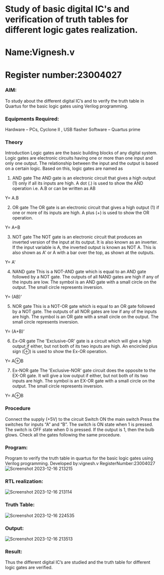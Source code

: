 # Study of basic digital IC's and verification of truth tables for different logic gates realization.
# Name:Vignesh.v
# Register number:23004027
### AIM:
To study about the different digital IC’s and to verify the truth table in Quartus for the basic logic gates using Verilog programming.

### Equipments Required:
Hardware – PCs, Cyclone II , USB flasher
Software – Quartus prime
### Theory
Introduction
Logic gates are the basic building blocks of any digital system. Logic gates are electronic circuits having one or more than one input and only one output. The relationship between the input and the output is based on a certain logic. Based on this, logic gates are named as

1) AND gate
The AND gate is an electronic circuit that gives a high output (1) only if all its inputs are high. A dot (.) is used to show the AND operation i.e. A.B or can be written as AB

Y= A.B

2) OR gate
The OR gate is an electronic circuit that gives a high output (1) if one or more of its inputs are high. A plus (+) is used to show the OR operation.

Y= A+B

3) NOT gate
The NOT gate is an electronic circuit that produces an inverted version of the input at its output. It is also known as an inverter. If the input variable is A, the inverted output is known as NOT A. This is also shown as A' or A with a bar over the top, as shown at the outputs.

Y= A'

4) NAND gate
This is a NOT-AND gate which is equal to an AND gate followed by a NOT gate. The outputs of all NAND gates are high if any of the inputs are low. The symbol is an AND gate with a small circle on the output. The small circle represents inversion.

Y= (AB)’

5) NOR gate
This is a NOT-OR gate which is equal to an OR gate followed by a NOT gate. The outputs of all NOR gates are low if any of the inputs are high. The symbol is an OR gate with a small circle on the output. The small circle represents inversion.

Y= (A+B)’

6) Ex-OR gate
The 'Exclusive-OR' gate is a circuit which will give a high output if either, but not both of its two inputs are high. An encircled plus sign (⊕) is used to show the Ex-OR operation.

Y= A⊕B

7) Ex-NOR gate
The 'Exclusive-NOR' gate circuit does the opposite to the EX-OR gate. It will give a low output if either, but not both of its two inputs are high. The symbol is an EX-OR gate with a small circle on the output. The small circle represents inversion.

Y= A⊕B

### Procedure
Connect the supply (+5V) to the circuit
Switch ON the main switch
Press the switches for inputs “A” and “B”. The switch is ON state when 1 is pressed. The switch is OFF state when 0 is pressed.
If the output is 1, then the bulb glows.
Check all the gates following the same procedure.
### Program:

Program to verify the truth table in quartus for the basic logic gates using Verilog programming.
Developed by:vignesh.v 
RegisterNumber:23004027
![Screenshot 2023-12-16 213215](https://github.com/23004027/Study-of-basic-digital-IC-s-and-verification-of-truth-tables-for-different-logic-gates-realization-/assets/138956447/bfcb7ef7-fa6a-49a9-ad00-48a222e4a99a)

### RTL realization:
![Screenshot 2023-12-16 213114](https://github.com/23004027/Study-of-basic-digital-IC-s-and-verification-of-truth-tables-for-different-logic-gates-realization-/assets/138956447/9d03204b-874c-494c-b5d2-75b930e34187)

### Truth Table:
![Screenshot 2023-12-16 224535](https://github.com/23004027/Study-of-basic-digital-IC-s-and-verification-of-truth-tables-for-different-logic-gates-realization-/assets/138956447/5d727b9e-454c-476e-8863-65e4cad61059)


### Output:
![Screenshot 2023-12-16 213513](https://github.com/23004027/Study-of-basic-digital-IC-s-and-verification-of-truth-tables-for-different-logic-gates-realization-/assets/138956447/29e96dae-d0be-43cf-ab80-ac40b85a0564)


### Result:
Thus the different digital IC’s are studied and the truth table for different logic gates are verified.
